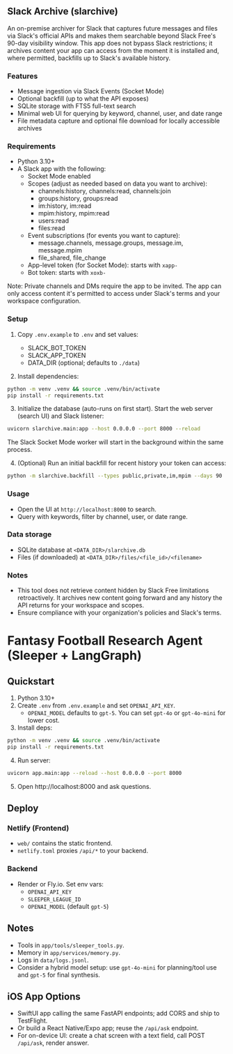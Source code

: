 ## Slack Archive (slarchive)

An on-premise archiver for Slack that captures future messages and files via Slack's official APIs and makes them searchable beyond Slack Free's 90-day visibility window. This app does not bypass Slack restrictions; it archives content your app can access from the moment it is installed and, where permitted, backfills up to Slack's available history.

### Features
- Message ingestion via Slack Events (Socket Mode)
- Optional backfill (up to what the API exposes)
- SQLite storage with FTS5 full-text search
- Minimal web UI for querying by keyword, channel, user, and date range
- File metadata capture and optional file download for locally accessible archives

### Requirements
- Python 3.10+
- A Slack app with the following:
  - Socket Mode enabled
  - Scopes (adjust as needed based on data you want to archive):
    - channels:history, channels:read, channels:join
    - groups:history, groups:read
    - im:history, im:read
    - mpim:history, mpim:read
    - users:read
    - files:read
  - Event subscriptions (for events you want to capture):
    - message.channels, message.groups, message.im, message.mpim
    - file_shared, file_change
  - App-level token (for Socket Mode): starts with `xapp-`
  - Bot token: starts with `xoxb-`

Note: Private channels and DMs require the app to be invited. The app can only access content it's permitted to access under Slack's terms and your workspace configuration.

### Setup
1. Copy `.env.example` to `.env` and set values:
   - SLACK_BOT_TOKEN
   - SLACK_APP_TOKEN
   - DATA_DIR (optional; defaults to `./data`)

2. Install dependencies:
```bash
python -m venv .venv && source .venv/bin/activate
pip install -r requirements.txt
```

3. Initialize the database (auto-runs on first start). Start the web server (search UI) and Slack listener:
```bash
uvicorn slarchive.main:app --host 0.0.0.0 --port 8000 --reload
```

The Slack Socket Mode worker will start in the background within the same process.

4. (Optional) Run an initial backfill for recent history your token can access:
```bash
python -m slarchive.backfill --types public,private,im,mpim --days 90
```

### Usage
- Open the UI at `http://localhost:8000` to search.
- Query with keywords, filter by channel, user, or date range.

### Data storage
- SQLite database at `<DATA_DIR>/slarchive.db`
- Files (if downloaded) at `<DATA_DIR>/files/<file_id>/<filename>`

### Notes
- This tool does not retrieve content hidden by Slack Free limitations retroactively. It archives new content going forward and any history the API returns for your workspace and scopes.
- Ensure compliance with your organization's policies and Slack's terms.

# Fantasy Football Research Agent (Sleeper + LangGraph)

## Quickstart

1. Python 3.10+
2. Create `.env` from `.env.example` and set `OPENAI_API_KEY`.
   - `OPENAI_MODEL` defaults to `gpt-5`. You can set `gpt-4o` or `gpt-4o-mini` for lower cost.
3. Install deps:

```bash
python -m venv .venv && source .venv/bin/activate
pip install -r requirements.txt
```

4. Run server:

```bash
uvicorn app.main:app --reload --host 0.0.0.0 --port 8000
```

5. Open http://localhost:8000 and ask questions.

## Deploy

### Netlify (Frontend)
- `web/` contains the static frontend.
- `netlify.toml` proxies `/api/*` to your backend.

### Backend
- Render or Fly.io. Set env vars:
  - `OPENAI_API_KEY`
  - `SLEEPER_LEAGUE_ID`
  - `OPENAI_MODEL` (default `gpt-5`)

## Notes
- Tools in `app/tools/sleeper_tools.py`.
- Memory in `app/services/memory.py`.
- Logs in `data/logs.jsonl`.
- Consider a hybrid model setup: use `gpt-4o-mini` for planning/tool use and `gpt-5` for final synthesis.

## iOS App Options
- SwiftUI app calling the same FastAPI endpoints; add CORS and ship to TestFlight.
- Or build a React Native/Expo app; reuse the `/api/ask` endpoint.
- For on-device UI: create a chat screen with a text field, call POST `/api/ask`, render answer.